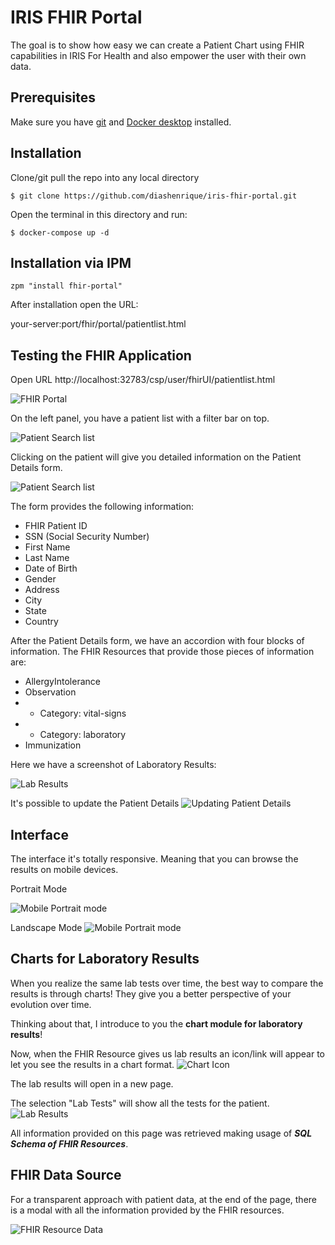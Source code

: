 # IRIS FHIR Portal
The goal is to show how easy we can create a Patient Chart using FHIR capabilities in IRIS For Health and also empower the user with their own data.

## Prerequisites
Make sure you have [git](https://git-scm.com/book/en/v2/Getting-Started-Installing-Git) and [Docker desktop](https://www.docker.com/products/docker-desktop) installed.

## Installation 

Clone/git pull the repo into any local directory

```
$ git clone https://github.com/diashenrique/iris-fhir-portal.git
```

Open the terminal in this directory and run:

```
$ docker-compose up -d
```

## Installation via IPM

```
zpm "install fhir-portal"
```
After installation open the URL:

your-server:port/fhir/portal/patientlist.html

## Testing the FHIR Application

Open URL http://localhost:32783/csp/user/fhirUI/patientlist.html

![FHIR Portal](https://raw.githubusercontent.com/diashenrique/iris-fhir-portal/master/img/fhirPortal.png)

On the left panel, you have a patient list with a filter bar on top.

![Patient Search list](https://raw.githubusercontent.com/diashenrique/iris-fhir-portal/master/img/search.gif)

Clicking on the patient will give you detailed information on the Patient Details form.

![Patient Search list](https://raw.githubusercontent.com/diashenrique/iris-fhir-portal/master/img/formloaded_badges.png)

The form provides the following information:

- FHIR Patient ID
- SSN (Social Security Number)
- First Name
- Last Name
- Date of Birth
- Gender
- Address
- City
- State
- Country

After the Patient Details form, we have an accordion with four blocks of information. The FHIR Resources that provide those pieces of information are:

- AllergyIntolerance
- Observation
- - Category: vital-signs
- - Category: laboratory
- Immunization

Here we have a screenshot of Laboratory Results:

![Lab Results](https://raw.githubusercontent.com/diashenrique/iris-fhir-portal/master/img/accordionResults.png)

It's possible to update the Patient Details
![Updating Patient Details](https://raw.githubusercontent.com/diashenrique/iris-fhir-portal/master/img/updatePatientDetails.gif)

## Interface

The interface it's totally responsive. Meaning that you can browse the results on mobile devices.

Portrait Mode

![Mobile Portrait mode](https://raw.githubusercontent.com/diashenrique/iris-fhir-portal/master/img/mobilePortrait.gif)

Landscape Mode
![Mobile Portrait mode](https://raw.githubusercontent.com/diashenrique/iris-fhir-portal/master/img/mobileLandscape.gif)

## Charts for Laboratory Results
When you realize the same lab tests over time, the best way to compare the results is through charts! They give you a better perspective of your evolution over time. 

Thinking about that, I introduce to you the **chart module for laboratory results**!

Now, when the FHIR Resource gives us lab results an icon/link will appear to let you see the results in a chart format.
![Chart Icon](https://raw.githubusercontent.com/diashenrique/iris-fhir-portal/master/img/labIconZoom.png)

The lab results will open in a new page.

The selection "Lab Tests" will show all the tests for the patient.
![Lab Results](https://raw.githubusercontent.com/diashenrique/iris-fhir-portal/master/img/labresultChart.gif)

All information provided on this page was retrieved making usage of _**SQL Schema of FHIR Resources**_.

## FHIR Data Source
For a transparent approach with patient data, at the end of the page, there is a modal with all the information provided by the FHIR resources.

![FHIR Resource Data](https://raw.githubusercontent.com/diashenrique/iris-fhir-portal/master/img/FHIR_ResourceData.png)
